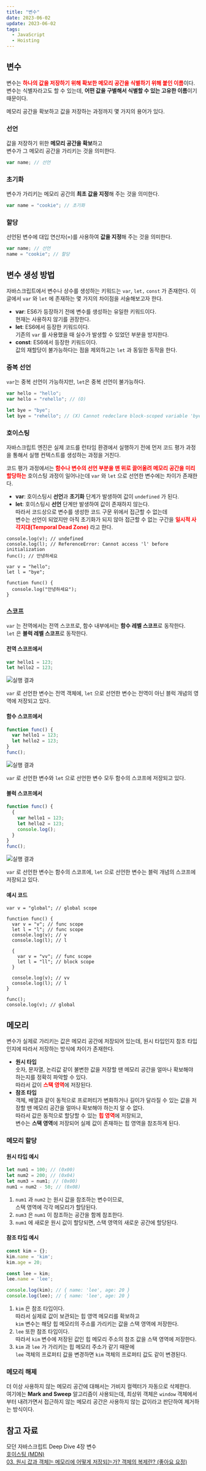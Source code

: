 ```yaml
---
title: "변수"
date: 2023-06-02
update: 2023-06-02
tags:
  - JavaScript
  - Hoisting
---
```


## 변수
변수는 <b style="color: red">**하나의 값을 저장하기 위해 확보한 메모리 공간을 식별하기 위해 붙인 이름**</b>이다. 변수는 식별자라고도 할 수 있는데, **어떤 값을 구별해서 식별할 수 있는 고유한 이름**이기 때문이다.  

메모리 공간을 확보하고 값을 저장하는 과정까지 몇 가지의 용어가 있다.  

### 선언
값을 저장하기 위한 **메모리 공간을 확보**하고  
변수가 그 메모리 공간을 가리키는 것을 의미한다.
```js
var name; // 선언
```

### 초기화
변수가 가리키는 메모리 공간의 **최초 값을 지정**해 주는 것을 의미한다.
```js
var name = "cookie"; // 초기화
```

### 할당
선언된 변수에 대입 연산자(=)를 사용하여 **값을 지정**해 주는 것을 의미한다.
```js
var name; // 선언
name = "cookie"; // 할당
```

## 변수 생성 방법
자바스크립트에서 변수나 상수를 생성하는 키워드는 `var`, `let,` `const` 가 존재한다. 
이 글에서 `var` 와 `let` 에 존재하는 몇 가지의 차이점을 서술해보고자 한다.  

- **var**: ES6가 등장하기 전에 변수를 생성하는 유일한 키워드이다.  
현재는 사용하지 않기를 권장한다.
- **let**: ES6에서 등장한 키워드이다.  
기존의 `var` 를 사용했을 때 실수가 발생할 수 있었던 부분을 방지한다.  
- **const**: ES6에서 등장한 키워드이다.  
값의 재할당이 불가능하다는 점을 제외하고는 `let` 과 동일한 동작을 한다.

### 중복 선언
`var`는 중복 선언이 가능하지만, `let`은 중복 선언이 불가능하다.
```js
var hello = "hello";
var hello = "rehello"; // (O)

let bye = "bye";
let bye = "rehello"; // (X) Cannot redeclare block-scoped variable 'bye'.
```

### 호이스팅
자바스크립트 엔진은 실제 코드를 런타임 환경에서 실행하기 전에 먼저 코드 평가 과정을 통해서 실행 컨텍스트를 생성하는 과정을 거친다.  

코드 평가 과정에서는 <b style="color: red">**함수나 변수의 선언 부분을 맨 위로 끌어올려 메모리 공간을 미리 할당하는**</b> 호이스팅 과정이 일어나는데 `var` 와 `let` 으로 선언한 변수에는 차이가 존재한다.  

- **var**: 호이스팅시 **선언**과 **초기화** 단계가 발생하여 값이 `undefined` 가 된다.
- **let**: 호이스팅시 **선언** 단계만 발생하여 값이 존재하지 않는다.  
따라서 코드상으로 변수를 생성한 코드 구문 위에서 접근할 수 없는데  
변수는 선언이 되었지만 아직 초기화가 되지 않아 접근할 수 없는 구간을 <b style="color: red">**일시적 사각지대(Temporal Dead Zone)**</b> 라고 한다.

```js{2}
console.log(v); // undefined
console.log(l); // ReferenceError: Cannot access 'l' before initialization
func(); // 안녕하세요

var v = "hello";
let l = "bye"; 

function func() {
  console.log("안녕하세요");
}
```

### 스코프
`var` 는 전역에서는 전역 스코프로, 함수 내부에서는 **함수 레벨 스코프**로 동작한다.  
`let` 은 **블럭 레벨 스코프**로 동작한다.  

#### 전역 스코프에서
```js
var hello1 = 123;
let hello2 = 123;
```

![실행 결과](./scope_global.png)

`var` 로 선언한 변수는 전역 객체에, `let` 으로 선언한 변수는 전역이 아닌 블럭 개념의 영역에 저장되고 있다.

#### 함수 스코프에서
```js
function func() {
  var hello1 = 123;
  let hello2 = 123;
}
func();
```

![실행 결과](./scope_func.png)

`var` 로 선언한 변수와 `let` 으로 선언한 변수 모두 함수의 스코프에 저장되고 있다.

#### 블럭 스코프에서
```js
function func() {
  {
    var hello1 = 123;
    let hello2 = 123;
    console.log();
  }
}
func();
```

![실행 결과](./scope_block.png)

`var` 로 선언한 변수는 함수의 스코프에, `let` 으로 선언한 변수는 블럭 개념의 스코프에 저장되고 있다.

#### 예시 코드
```js{9-12}
var v = "global"; // global scope

function func() {
  var v = "v"; // func scope
  let l = "l"; // func scope
  console.log(v); // v
  console.log(l); // l
  
  {
    var v = "vv"; // func scope
    let l = "ll"; // block scope
  }
  
  console.log(v); // vv
  console.log(l); // l
}

func();
console.log(v); // global
```

## 메모리
변수가 실제로 가리키는 값은 메모리 공간에 저장되어 있는데, 원시 타입인지 참조 타입인지에 따라서 저장하는 방식에 차이가 존재한다.  

- **원시 타입**  
숫자, 문자열, 논리값 같이 불변한 값을 저장할 땐 메모리 공간을 얼마나 확보해야 하는지를 정확히 파악할 수 있다.  
따라서 값이 <b style="color: red">**스택 영역**</b>에 저장된다.  
- **참조 타입**  
객체, 배열과 같이 동적으로 프로퍼티가 변화하거나 길이가 달라질 수 있는 값을 저장할 땐 메모리 공간을 얼마나 확보해야 하는지 알 수 없다.  
따라서 값은 동적으로 할당할 수 있는 <b style="color: red">**힙 영역**</b>에 저장되고,  
변수는 **스택 영역**에 저장되어 실제 값이 존재하는 힙 영역을 참조하게 된다.  

### 메모리 할당
#### 원시 타입 예시
```js
let num1 = 100; // (0x00)
let num2 = 200; // (0x04)
let num3 = num1; // (0x00)
num1 = num2 - 50; // (0x08)
```
1. `num1` 과 `num2` 는 원시 값을 참조하는 변수이므로,  
스택 영역에 각각 메모리가 할당된다.  
2. `num3` 은 `num1` 이 참조하는 공간을 함께 참조한다.  
3. `num1` 에 새로운 원시 값이 할당되면, 스택 영역의 새로운 공간에 할당된다.

#### 참조 타입 예시
```js
const kim = {};
kim.name = 'kim';
kim.age = 20;

const lee = kim;
lee.name = 'lee';

console.log(kim); // { name: 'lee', age: 20 }
console.log(lee); // { name: 'lee', age: 20 }
```

1. `kim` 은 참조 타입이다.  
따라서 실제로 값이 보관되는 힙 영역 메모리를 확보하고  
`kim` 변수는 해당 힙 메모리의 주소를 가리키는 값을 스택 영역에 저장한다.  
2. `lee` 또한 참조 타입이다.  
따라서 `kim` 변수에 저장된 값인 힙 메모리 주소의 참조 값을 스택 영역에 저장한다.  
3. `kim` 과 `lee` 가 가리키는 힙 메모리 주소가 같기 때문에  
`lee` 객체의 프로퍼티 값을 변경하면 `kim` 객체의 프로퍼티 값도 같이 변경된다.  

### 메모리 해제
더 이상 사용하지 않는 메모리 공간에 대해서는 가비지 컬렉터가 자동으로 삭제한다.  
여기에는 **Mark and Sweep** 알고리즘이 사용되는데, 최상위 객체은 `window` 객체에서부터 내려가면서 접근하지 않는 메모리 공간은 사용하지 않는 값이라고 판단하여 제거하는 방식이다.  

## 참고 자료
모던 자바스크립트 Deep Dive 4장 변수  
[호이스팅 (MDN)](https://developer.mozilla.org/ko/docs/Glossary/Hoisting)  
[03. 원시 값과 객체는 메모리에 어떻게 저장되는가? 객체의 복제란? (좋아요 요정)](https://ji-u.tistory.com/21)  